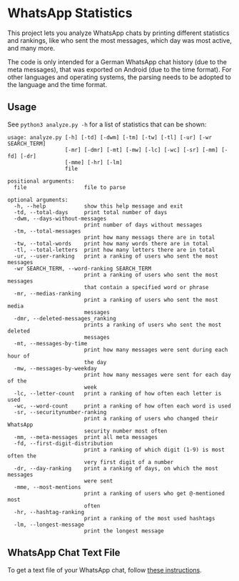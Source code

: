 # WhatsApp Statistics

This project lets you analyze WhatsApp chats by printing different statistics and rankings, like who sent the most messages, which day was most active, and many more.

The code is only intended for a German WhatsApp chat history (due to the meta messages), that was exported on Android (due to the time format). For other languages and operating systems, the parsing needs to be adopted to the language and the time format.

## Usage

See `python3 analyze.py -h` for a list of statistics that can be shown:

    usage: analyze.py [-h] [-td] [-dwm] [-tm] [-tw] [-tl] [-ur] [-wr SEARCH_TERM]
                      [-mr] [-dmr] [-mt] [-mw] [-lc] [-wc] [-sr] [-mm] [-fd] [-dr]
                      [-mme] [-hr] [-lm]
                      file

    positional arguments:
      file                  file to parse

    optional arguments:
      -h, --help            show this help message and exit
      -td, --total-days     print total number of days
      -dwm, --days-without-messages
                            print number of days without messages
      -tm, --total-messages
                            print how many messags there are in total
      -tw, --total-words    print how many words there are in total
      -tl, --total-letters  print how many letters there are in total
      -ur, --user-ranking   print a ranking of users who sent the most messages
      -wr SEARCH_TERM, --word-ranking SEARCH_TERM
                            print a ranking of users who sent the most messages
                            that contain a specified word or phrase
      -mr, --medias-ranking
                            print a ranking of users who sent the most media
                            messages
      -dmr, --deleted-messages_ranking
                            prints a ranking of users who sent the most deleted
                            messages
      -mt, --messages-by-time
                            print how many messages were sent during each hour of
                            the day
      -mw, --messages-by-weekday
                            print how many messages were sent for each day of the
                            week
      -lc, --letter-count   print a ranking of how often each letter is used
      -wc, --word-count     print a ranking of how often each word is used
      -sr, --securitynumber-ranking
                            print a ranking of users who changed their WhatsApp
                            security number most often
      -mm, --meta-messages  print all meta messages
      -fd, --first-digit-distribution
                            print a ranking of which digit (1-9) is most often the
                            very first digit of a number
      -dr, --day-ranking    print a ranking of days, on which the most messages
                            were sent
      -mme, --most-mentions
                            print a ranking of users who get @-mentioned most
                            often
      -hr, --hashtag-ranking
                            print a ranking of the most used hashtags
      -lm, --longest-message
                            print the longest message

## WhatsApp Chat Text File
To get a text file of your WhatsApp chat, follow [these instructions](https://faq.whatsapp.com/en/android/23756533/).
